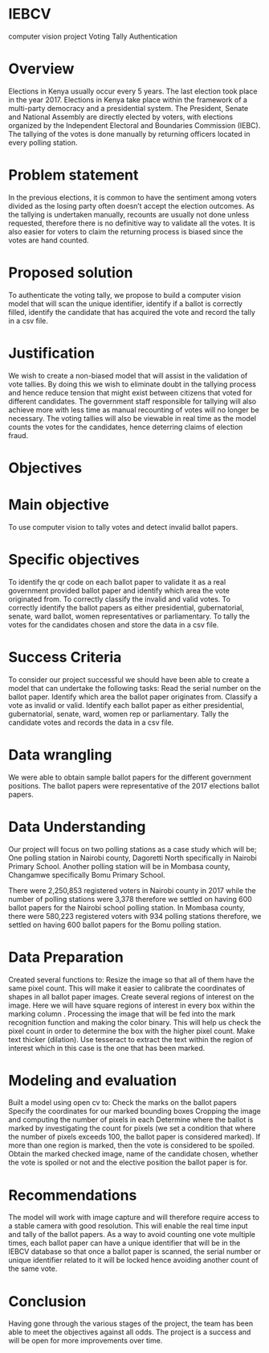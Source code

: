 # IEBCV
computer vision project
Voting Tally Authentication

# Overview
Elections in Kenya usually occur every 5 years. The last election took place in the year 2017. Elections in Kenya take place within the framework of a multi-party democracy and a presidential system. The President, Senate and National Assembly are directly elected by voters, with elections organized by the Independent Electoral and Boundaries Commission (IEBC). The tallying of the votes is done manually by returning officers located in every polling station. 

# Problem statement
In the previous elections, it is common to have the sentiment among voters divided as the losing party often doesn’t accept the election outcomes. As the tallying is undertaken manually, recounts are usually not done unless requested, therefore there is no definitive way to validate all the votes. It is also easier for voters to claim the returning process is biased since the votes are hand counted. 

# Proposed solution
To authenticate the voting tally, we propose to build a computer vision model that will scan the unique identifier, identify if a ballot is correctly filled, identify the candidate that has acquired the vote and record the tally in a csv file.

# Justification
We wish to create a non-biased model that will assist in the validation of vote tallies. By doing this we wish to eliminate doubt in the tallying process and hence reduce tension that might exist between citizens that voted for different candidates. 
The government staff responsible for tallying will also achieve more with less time as manual recounting of votes will no longer be necessary. 
The voting tallies will also be viewable in real time as the model counts the votes for the candidates, hence deterring claims of election fraud.

# Objectives
# Main objective
To use computer vision to tally votes and detect invalid ballot papers.

# Specific objectives
To identify the qr code on each ballot paper to validate it as a real government provided ballot paper and identify which area the vote originated from.
To correctly classify the invalid and valid votes.
To correctly identify the ballot papers as either presidential, gubernatorial, senate, ward ballot,  women representatives or parliamentary.
To tally the votes for the candidates chosen and store the data in a csv file.

# Success Criteria
To consider our project successful we should have been able to create a model that can undertake the following tasks:
Read the serial number on the ballot paper.
Identify which area the ballot paper originates from.
Classify a vote as invalid or valid.
Identify each ballot paper as either presidential, gubernatorial, senate, ward, women rep or parliamentary.
Tally the candidate votes and records the data in a csv file.

# Data wrangling
We were able to obtain sample ballot papers for the different government positions. The ballot papers were representative of the 2017 elections ballot papers.


# Data Understanding
Our project will focus on two polling stations as a case study which will be;
One polling station in Nairobi county, Dagoretti North specifically in Nairobi Primary School.
Another polling station will be in Mombasa county, Changamwe specifically Bomu Primary School.

There were 2,250,853 registered voters in Nairobi county in 2017 while the number of polling stations were 3,378 therefore we settled on having 600 ballot papers for the Nairobi school polling station. In Mombasa county, there were 580,223 registered voters with 934 polling stations therefore, we settled on having 600 ballot papers for the Bomu polling station.
# Data Preparation
Created several functions to:
Resize the image so that all of them have the same pixel count. This will make it easier to calibrate the coordinates of shapes in all ballot paper images.
Create several regions of interest on the image. Here we will have square regions of interest in every box within the marking column .
Processing the image that will be fed into the mark recognition function and making the color binary. This will help us check the pixel count in order to determine the box with the higher pixel count.
Make text thicker (dilation).
Use tesseract to extract the text within the region of interest which in this case is the one that has been marked.

# Modeling and evaluation
Built a model using open cv to:
Check the marks on the ballot papers
Specify the coordinates for our marked bounding boxes
Cropping the image and computing the number of pixels in each
Determine where the ballot is marked by investigating the count for pixels (we set a condition that where the number of pixels exceeds 100, the ballot paper is considered marked).
If more than one region is marked, then the vote is considered to be spoiled.
Obtain the marked checked image, name of the candidate chosen, whether the vote is spoiled or not and the elective position the ballot paper is for.




# Recommendations

The model will work with image capture and will therefore require access to a stable camera with good resolution. This will enable the real time input and tally of the ballot papers.
As a way to avoid counting one vote multiple times, each ballot paper can have a unique identifier that will be in the IEBCV database so that once a ballot paper is scanned, the serial number or unique identifier related to it will be locked hence avoiding another count of the same vote.

# Conclusion 

Having gone through the various stages of the project, the team has been able to meet the objectives against all odds. The project is a success and will be open for more improvements over time.

